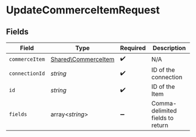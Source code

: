 # UpdateCommerceItemRequest


## Fields

| Field                                                      | Type                                                       | Required                                                   | Description                                                |
| ---------------------------------------------------------- | ---------------------------------------------------------- | ---------------------------------------------------------- | ---------------------------------------------------------- |
| `commerceItem`                                             | [Shared\CommerceItem](../../Models/Shared/CommerceItem.md) | :heavy_check_mark:                                         | N/A                                                        |
| `connectionId`                                             | *string*                                                   | :heavy_check_mark:                                         | ID of the connection                                       |
| `id`                                                       | *string*                                                   | :heavy_check_mark:                                         | ID of the Item                                             |
| `fields`                                                   | array<*string*>                                            | :heavy_minus_sign:                                         | Comma-delimited fields to return                           |